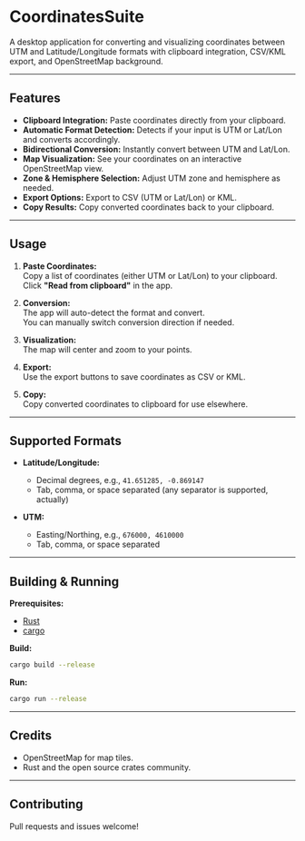 # CoordinatesSuite

A desktop application for converting and visualizing coordinates between UTM and Latitude/Longitude formats with clipboard integration, CSV/KML export, and OpenStreetMap background.

---

## Features

- **Clipboard Integration:** Paste coordinates directly from your clipboard.
- **Automatic Format Detection:** Detects if your input is UTM or Lat/Lon and converts accordingly.
- **Bidirectional Conversion:** Instantly convert between UTM and Lat/Lon.
- **Map Visualization:** See your coordinates on an interactive OpenStreetMap view.
- **Zone & Hemisphere Selection:** Adjust UTM zone and hemisphere as needed.
- **Export Options:** Export to CSV (UTM or Lat/Lon) or KML.
- **Copy Results:** Copy converted coordinates back to your clipboard.

---

## Usage

1. **Paste Coordinates:**  
   Copy a list of coordinates (either UTM or Lat/Lon) to your clipboard.  
   Click **"Read from clipboard"** in the app.

2. **Conversion:**  
   The app will auto-detect the format and convert.  
   You can manually switch conversion direction if needed.

3. **Visualization:**  
   The map will center and zoom to your points.

4. **Export:**  
   Use the export buttons to save coordinates as CSV or KML.

5. **Copy:**  
   Copy converted coordinates to clipboard for use elsewhere.

---

## Supported Formats

- **Latitude/Longitude:**  
  - Decimal degrees, e.g., `41.651285, -0.869147`  
  - Tab, comma, or space separated (any separator is supported, actually)

- **UTM:**  
  - Easting/Northing, e.g., `676000, 4610000`  
  - Tab, comma, or space separated

---

## Building & Running

**Prerequisites:**  
- [Rust](https://www.rust-lang.org/tools/install)
- [cargo](https://doc.rust-lang.org/cargo/)

**Build:**
```bash
cargo build --release
```

**Run:**
```bash
cargo run --release
```

---

## Credits

- OpenStreetMap for map tiles.
- Rust and the open source crates community.

---

## Contributing

Pull requests and issues welcome!

